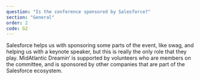 ```yaml
---
question: "Is the conference sponsored by Salesforce?"
section: "General"
order: 2
code: G2
---
```


Salesforce helps us with sponsoring some parts of the event, like swag, and helping us with a keynote speaker, but this is really the only role that they play. MidAtlantic Dreamin‘ is supported by volunteers who are members on the committee, and is sponsored by other companies that are part of the Salesforce ecosystem.
